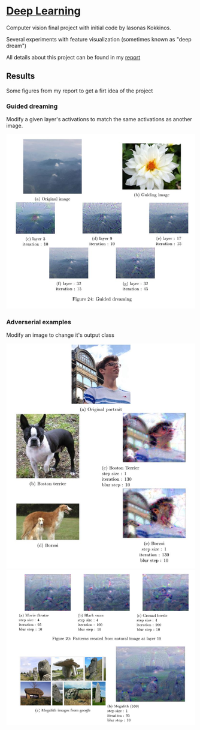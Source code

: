 [Deep Learning](http://www.math.ens-cachan.fr/version-francaise/formations/master-mva/contenus-/introduction-to-deep-learning-165822.kjsp?RH=1242430202531)
================

Computer vision final project with initial code by Iasonas Kokkinos.

Several experiments with feature visualization (sometimes known as "deep dream")

All details about this project can be found in my [report](report-dl.pdf)


## Results

Some figures from my report to get a firt idea of the project

### Guided dreaming

Modify a given layer's activations to match the same activations as another image.

<img src="report/guided-dreaming.jpg" width="552">

### Adverserial examples

Modify an image to change it's output class

<img src="report/marc-dog.jpg" width="552">

<img src="report/megalith-dreaming.JPG" width="552">
